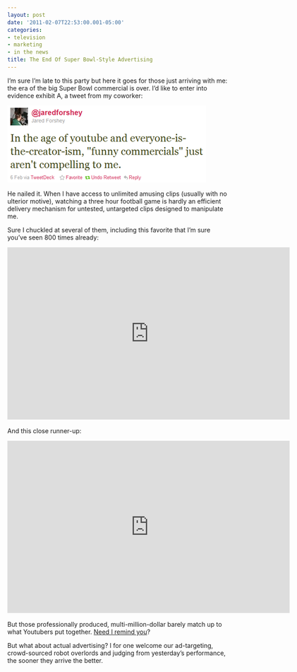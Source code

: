 ```yaml
---
layout: post
date: '2011-02-07T22:53:00.001-05:00'
categories:
- television
- marketing
- in the news
title: The End Of Super Bowl-Style Advertising
---
```


I’m sure I’m late to this party but here it goes for those just arriving with me: the era of the big Super Bowl commercial is over. I’d like to enter into evidence exhibit A, a tweet from my coworker:  

![a tweet from @jaredforshey on Feb 6, 2011 that reads "In the age of youtube and everyone-is- the-creator-ism, 'funny commercials' just aren't compelling to me."](/assets/2011/super-bowl-11.png)

He nailed it. When I have access to unlimited amusing clips (usually with no ulterior motive), watching a three hour football game is hardly an efficient delivery mechanism for untested, untargeted clips designed to manipulate me.

Sure I chuckled at several of them, including this favorite that I’m sure you’ve seen 800 times already:  

<iframe width="640" height="390" src="https://www.youtube.com/embed/R55e-uHQna0" title="" frameborder="0" allow="accelerometer; autoplay; clipboard-write; encrypted-media; gyroscope; picture-in-picture; web-share" allowfullscreen></iframe>

And this close runner-up:  

<iframe width="640" height="390" src="https://www.youtube.com/embed/SCB4YWPhNeI" title="" frameborder="0" allow="accelerometer; autoplay; clipboard-write; encrypted-media; gyroscope; picture-in-picture; web-share" allowfullscreen></iframe>

But those professionally produced, multi-million-dollar barely match up to what Youtubers put together. [Need I remind you](../../2010/11/arduino-day-6-analog-inputs)? 

But what about actual advertising? I for one welcome our ad-targeting, crowd-sourced robot overlords and judging from yesterday’s performance, the sooner they arrive the better.